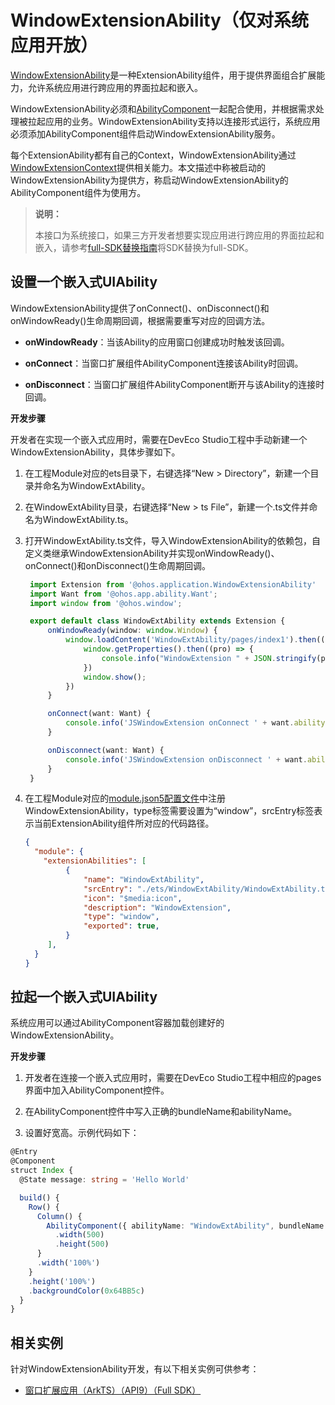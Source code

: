 # WindowExtensionAbility（仅对系统应用开放）


[WindowExtensionAbility](../reference/apis/js-apis-application-windowExtensionAbility.md)是一种ExtensionAbility组件，用于提供界面组合扩展能力，允许系统应用进行跨应用的界面拉起和嵌入。


WindowExtensionAbility必须和[AbilityComponent](../reference/arkui-ts/ts-container-ability-component.md)一起配合使用，并根据需求处理被拉起应用的业务。WindowExtensionAbility支持以连接形式运行，系统应用必须添加AbilityComponent组件启动WindowExtensionAbility服务。

每个ExtensionAbility都有自己的Context，WindowExtensionAbility通过
[WindowExtensionContext](../reference/apis/js-apis-inner-application-windowExtensionContext.md)提供相关能力。本文描述中称被启动的WindowExtensionAbility为提供方，称启动WindowExtensionAbility的AbilityComponent组件为使用方。

> **说明：**
>
> 本接口为系统接口，如果三方开发者想要实现应用进行跨应用的界面拉起和嵌入，请参考[full-SDK替换指南](../faqs/full-sdk-switch-guide.md)将SDK替换为full-SDK。
>


## 设置一个嵌入式UIAbility

WindowExtensionAbility提供了onConnect()、onDisconnect()和onWindowReady()生命周期回调，根据需要重写对应的回调方法。

- **onWindowReady**：当该Ability的应用窗口创建成功时触发该回调。

- **onConnect**：当窗口扩展组件AbilityComponent连接该Ability时回调。

- **onDisconnect**：当窗口扩展组件AbilityComponent断开与该Ability的连接时回调。


**开发步骤**

开发者在实现一个嵌入式应用时，需要在DevEco Studio工程中手动新建一个WindowExtensionAbility，具体步骤如下。

1. 在工程Module对应的ets目录下，右键选择“New &gt; Directory”，新建一个目录并命名为WindowExtAbility。

2. 在WindowExtAbility目录，右键选择“New &gt; ts File”，新建一个.ts文件并命名为WindowExtAbility.ts。

3. 打开WindowExtAbility.ts文件，导入WindowExtensionAbility的依赖包，自定义类继承WindowExtensionAbility并实现onWindowReady()、onConnect()和onDisconnect()生命周期回调。

   ```ts
    import Extension from '@ohos.application.WindowExtensionAbility'
    import Want from '@ohos.app.ability.Want';
    import window from '@ohos.window';

    export default class WindowExtAbility extends Extension {
        onWindowReady(window: window.Window) {
            window.loadContent('WindowExtAbility/pages/index1').then(() => {
                window.getProperties().then((pro) => {
                    console.info("WindowExtension " + JSON.stringify(pro));
                })
                window.show();
            })
        }

        onConnect(want: Want) {
            console.info('JSWindowExtension onConnect ' + want.abilityName);
        }

        onDisconnect(want: Want) {
            console.info('JSWindowExtension onDisconnect ' + want.abilityName);
        }
    }
   ```

4. 在工程Module对应的[module.json5配置文件](../quick-start/module-configuration-file.md)中注册WindowExtensionAbility，type标签需要设置为“window”，srcEntry标签表示当前ExtensionAbility组件所对应的代码路径。

   ```json
   {
     "module": {
       "extensionAbilities": [
            {
                "name": "WindowExtAbility",
                "srcEntry": "./ets/WindowExtAbility/WindowExtAbility.ts",
                "icon": "$media:icon",
                "description": "WindowExtension",
                "type": "window",
                "exported": true,
            }
        ],
     }
   }
   ```


## 拉起一个嵌入式UIAbility

系统应用可以通过AbilityComponent容器加载创建好的WindowExtensionAbility。

**开发步骤**

1. 开发者在连接一个嵌入式应用时，需要在DevEco Studio工程中相应的pages界面中加入AbilityComponent控件。

2. 在AbilityComponent控件中写入正确的bundleName和abilityName。

3. 设置好宽高。示例代码如下：

```ts
@Entry
@Component
struct Index {
  @State message: string = 'Hello World'

  build() {
    Row() {
      Column() {
        AbilityComponent({ abilityName: "WindowExtAbility", bundleName: "com.example.WindowExtAbility"})
          .width(500)
          .height(500)
      }
      .width('100%')
    }
    .height('100%')
    .backgroundColor(0x64BB5c)
  }
}
```

## 相关实例

针对WindowExtensionAbility开发，有以下相关实例可供参考：

- [窗口扩展应用（ArkTS）（API9）（Full SDK）](https://gitee.com/openharmony/applications_app_samples/tree/monthly_20230815/code/SystemFeature/WindowManagement/WindowExtAbility)
